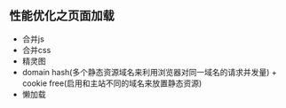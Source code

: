 ## 性能优化之页面加载

+ 合并js
+ 合并css
+ 精灵图
+ domain hash(多个静态资源域名来利用浏览器对同一域名的请求并发量) + cookie free(启用和主站不同的域名来放置静态资源)
+ 懒加载